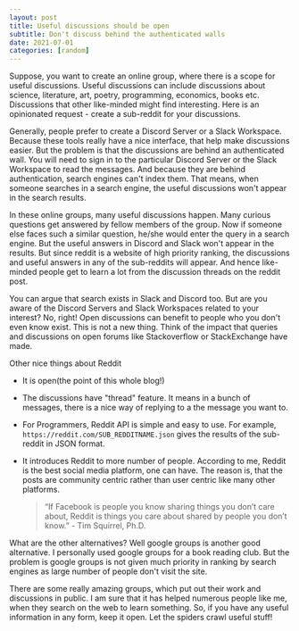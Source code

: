 ```yaml
---
layout: post
title: Useful discussions should be open
subtitle: Don't discuss behind the authenticated walls
date: 2021-07-01
categories: [random]
---
```


Suppose, you want to create an online group, where there is a scope for useful discussions. Useful discussions can include discussions about science, literature, art, poetry, programming, economics, books etc. Discussions that other like-minded might find interesting. Here is an opinionated request - create a sub-reddit for your discussions.

Generally, people prefer to create a Discord Server or a Slack Workspace. Because these tools really have a nice interface, that help make discussions easier. But the problem is that the discussions are behind an authenticated wall. You will need to sign in to the particular Discord Server or the Slack Workspace to read the messages. And because they are behind authentication, search engines can't index them. That means, when someone searches in a search engine, the useful discussions won't appear in the search results.

In these online groups, many useful discussions happen. Many curious questions get answered by fellow members of the group. Now if someone else faces such a similar question, he/she would enter the query in a search engine. But the useful answers in Discord and Slack won't appear in the results. But since reddit is a website of high priority ranking, the discussions and useful answers in any of the sub-reddits will appear. And hence like-minded people get to learn a lot from the discussion threads on the reddit post. 

You can argue that search exists in Slack and Discord too. But are you aware of the Discord Servers and Slack Workspaces related to your interest? No, right! Open discussions can benefit to people who you don't even know exist. This is not a new thing. Think of the impact that queries and discussions on open forums like Stackoverflow or StackExchange have made.

Other nice things about Reddit

- It is open(the point of this whole blog!)

- The discussions have "thread" feature. It means in a bunch of messages, there is a nice way of replying to a the message you want to.

- For Programmers, Reddit API is simple and easy to use. For example, `https://reddit.com/SUB_REDDITNAME.json` gives the results of the sub-reddit in JSON format. 

- It introduces Reddit to more number of people. According to me, Reddit is the best social media platform, one can have. The reason is, that the posts are community centric rather than user centric like many other platforms. 

  > “If Facebook is people you know sharing things you don’t care about, Reddit is things you care about shared by people you don’t know.” - Tim Squirrel, Ph.D.

What are the other alternatives? Well google groups is another good alternative. I personally used google groups for a book reading club. But the problem is google groups is not given much priority in ranking by search engines as large number of people don't visit the site.

There are some really amazing groups, which put out their work and discussions in public. I am sure that it has helped numerous people like me, when they search on the web to learn something. So, if you have any useful information in any form, keep it open. Let the spiders crawl useful stuff!
